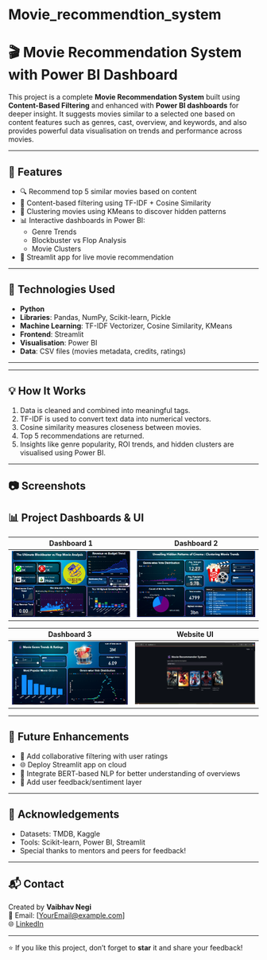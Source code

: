 # Movie_recommendtion_system

# 🎬 Movie Recommendation System with Power BI Dashboard

This project is a complete **Movie Recommendation System** built using **Content-Based Filtering** and enhanced with **Power BI dashboards** for deeper insight. It suggests movies similar to a selected one based on content features such as genres, cast, overview, and keywords, and also provides powerful data visualisation on trends and performance across movies.

---

## 🚀 Features

- 🔍 Recommend top 5 similar movies based on content
- 🎯 Content-based filtering using TF-IDF + Cosine Similarity
- 🧠 Clustering movies using KMeans to discover hidden patterns
- 📊 Interactive dashboards in Power BI:
  - Genre Trends
  - Blockbuster vs Flop Analysis
  - Movie Clusters
- 🎥 Streamlit app for live movie recommendation

---

## 🧰 Technologies Used

- **Python**  
- **Libraries**: Pandas, NumPy, Scikit-learn, Pickle  
- **Machine Learning**: TF-IDF Vectorizer, Cosine Similarity, KMeans  
- **Frontend**: Streamlit  
- **Visualisation**: Power BI  
- **Data**: CSV files (movies metadata, credits, ratings)

---


---

## 💡 How It Works

1. Data is cleaned and combined into meaningful tags.
2. TF-IDF is used to convert text data into numerical vectors.
3. Cosine similarity measures closeness between movies.
4. Top 5 recommendations are returned.
5. Insights like genre popularity, ROI trends, and hidden clusters are visualised using Power BI.

---

## 📷 Screenshots

## 📊 Project Dashboards & UI

| Dashboard 1 | Dashboard 2 |
|-------------|-------------|
| ![Dashboard 1](dashboard/Dashboard1.png) | ![Dashboard 2](dashboard/Dashboard2.png) |

| Dashboard 3 | Website UI |
|-------------|------------|
| ![Dashboard 3](dashboard/Dashboard3.png) | ![Website UI](dashboard/Website_UI.png) |

---

## 🔮 Future Enhancements

- 🎯 Add collaborative filtering with user ratings
- 🌐 Deploy Streamlit app on cloud
- 🧠 Integrate BERT-based NLP for better understanding of overviews
- 💬 Add user feedback/sentiment layer

---

## 🙌 Acknowledgements

- Datasets: TMDB, Kaggle  
- Tools: Scikit-learn, Power BI, Streamlit  
- Special thanks to mentors and peers for feedback!

---

## 📬 Contact

Created by **Vaibhav Negi**  
📧 Email: [YourEmail@example.com]  
🌐 [LinkedIn](https://www.linkedin.com/in/vaibhav-negi-440740263/)

---

⭐ If you like this project, don’t forget to **star** it and share your feedback!
